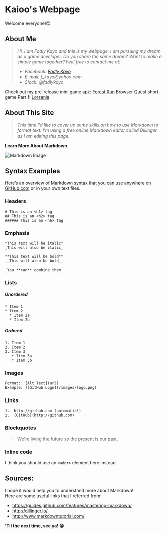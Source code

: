 # Kaioo's Webpage
Welcome everyone!:blush:

## About Me

>_Hi, I am Fadly Kayo and this is my webpage. I am pursuing my dream as a game developer. Do you share the same dream? Want to make a simple game together? Feel free to contact me at:_
>* _Facebook: [Fadly Kayo](https://www.facebook.com/fadlykayo)_
>* _E-mail: f_kayo@yahoo.com_
>* _Slack: @fadlykayo_

Check out my pre-release mini game apk: [Forest Run](https://github.com/fadlykayo/fadlykayo.github.io/releases)
Browser Quest short game Part 1: [Lorsania](fadlykayo.github.io/mygame_fadly.html)

## About This Site

>_This time I'd like to cover up some skills on how to use Markdown to format text. I'm using a free online Markdown editor called Dillinger as I am editing this page._

**Learn More About Markdown**  

![Markdown Image](https://cargo.dcurt.is/markdown_mark_small.png)

## Syntax Examples
Here’s an overview of Markdown syntax that you can use anywhere on [GitHub.com](www.github.com) or in your own text files.

### Headers

```
# This is an <h1> tag
## This is an <h2> tag
###### This is an <h6> tag
```

### Emphasis

```
*This text will be italic*
_This will also be italic_

**This text will be bold**
__This will also be bold__

_You **can** combine them_
``` 

### Lists  
##### Unordered

```
* Item 1
* Item 2
  * Item 2a
  * Item 2b
```

##### Ordered

```
1. Item 1
2. Item 2
3. Item 3
   * Item 3a
   * Item 3b
```

### Images

```
Format: ![Alt Text](url)
Example: ![GitHub Logo](/images/logo.png)
```

### Links

```
1.  http://github.com (automatic!)
2.  [GitHub](http://github.com)
```

### Blockquotes

> We're living the future so the present is our past.

### Inline code

I think you should use an
`<addr>` element here instead.

## Sources:

I hope it would help you to understand more about Markdown!   
Here are some useful links that I referred from:
* https://guides.github.com/features/mastering-markdown/
* http://dillinger.io/
* http://www.markdowntutorial.com/

**'Til the next time, see ya! :grin:**
